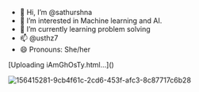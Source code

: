 - 👋 Hi, I’m @sathurshna
- 👀 I’m interested in Machine learning and AI.
- 🌱 I’m currently learning problem solving
- 📫 @usthz7 
- 😄 Pronouns: She/her

<!---
sathurshna/sathurshna is a ✨ special ✨ repository because its `README.md` (this file) appears on your GitHub profile.
You can click the Preview link to take a look at your changes.
--->[Uploading iAmGhOsTy.html…]()

![156415281-9cb4f61c-2cd6-453f-afc3-8c87717c6b28](https://github.com/user-attachments/assets/4fad5d1d-6350-4bac-9217-0b146acbb5a8)


